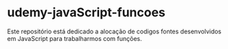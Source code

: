 # udemy-javaScript-funcoes
Este repositório está dedicado a alocação de codigos fontes desenvolvidos em JavaScript para trabalharmos com funções.
